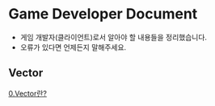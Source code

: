 Game Developer Document
========================
* 게임 개발자(클라이언트)로서 알아야 할 내용들을 정리했습니다.
* 오류가 있다면 언제든지 말해주세요.

## Vector  
[0.Vector란?](./Vector/What-is-a-Vector.md)
